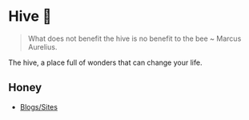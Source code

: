 # Hive 🍯

> What does not benefit the hive is no benefit to the bee ~ Marcus Aurelius.

The hive, a place full of wonders that can change your life.

## Honey

- [Blogs/Sites](./wiki/blogs.md)
